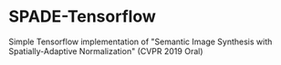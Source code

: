 # SPADE-Tensorflow
Simple Tensorflow implementation of "Semantic Image Synthesis with Spatially-Adaptive Normalization" (CVPR 2019 Oral)
